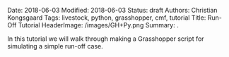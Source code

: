 Date: 2018-06-03
Modified: 2018-06-03
Status: draft
Authors: Christian Kongsgaard
Tags: livestock, python, grasshopper, cmf, tutorial
Title: Run-Off Tutorial
HeaderImage: /images/GH+Py.png
Summary: .

In this tutorial we will walk through making a Grasshopper script for simulating a simple
run-off case.

